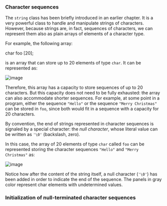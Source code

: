 ### Character sequences

The `string` class has been briefly introduced in an earlier chapter. It is a very powerful class to handle and manipulate strings of characters. However, because strings are, in fact, sequences of characters, we can represent them also as plain arrays of elements of a character type.

For example, the following array:

  char foo [20];

is an array that can store up to 20 elements of type `char`. It can be represented as:

![image](https://user-images.githubusercontent.com/77676919/156035928-fb8ab661-58f3-41bd-be8e-bb18b6459d67.png)

Therefore, this array has a capacity to store sequences of up to 20 characters. But this capacity does not need to be fully exhausted: the array can also accommodate shorter sequences. For example, at some point in a program, either the sequence `"Hello"` or the sequence `"Merry Christmas"` can be stored in `foo`, since both would fit in a sequence with a capacity for 20 characters.

By convention, the end of strings represented in character sequences is signaled by a special character: the *null character*, whose literal value can be written as `'\0'` (backslash, zero).

In this case, the array of 20 elements of type `char` called `foo` can be represented storing the character sequences `"Hello"` and `"Merry Christmas"` as:

![image](https://user-images.githubusercontent.com/77676919/156036413-25d32d51-8fd6-4398-829d-422688b468ea.png)

Notice how after the content of the string itself, a null character (`'\0'`) has been added in order to indicate the end of the sequence. The panels in gray color represent char elements with undetermined values.

### Initialization of null-terminated character sequences


